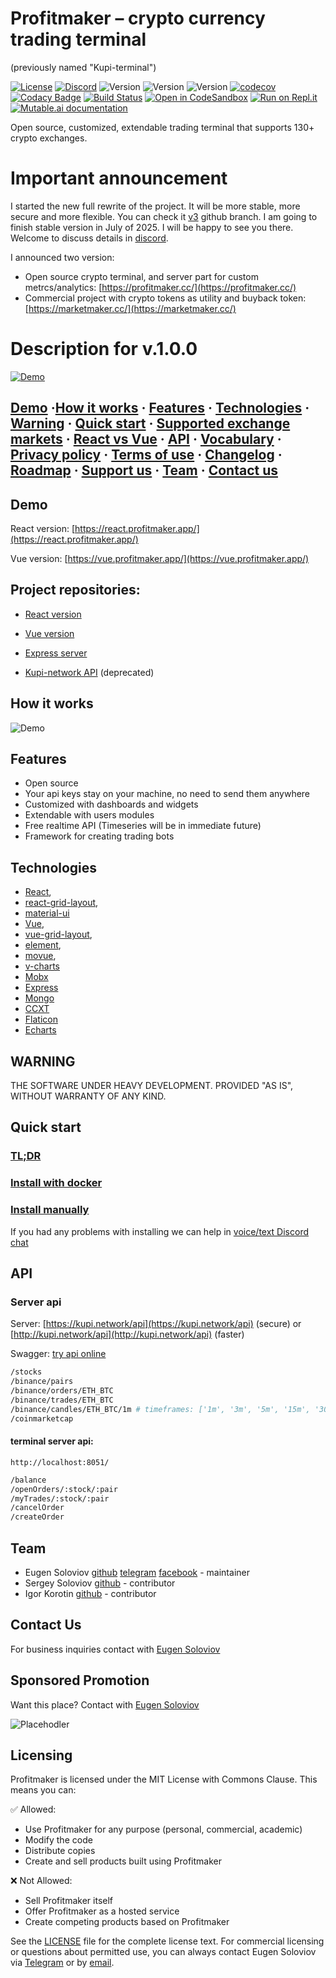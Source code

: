 # Profitmaker – crypto currency trading terminal
(previously named "Kupi-terminal")

[![License](https://img.shields.io/badge/licence-GPL--2.0-blue.svg)](https://raw.githubusercontent.com/kupi-network/kupi-terminal/master/LICENSE) [![Discord](https://img.shields.io/discord/430374279343898624.svg?color=4D64BA&label=chat%20on%20discord)](https://discord.gg/2PtuMAg) ![Version](https://img.shields.io/badge/express_server-0.6.0-blue.svg) ![Version](https://img.shields.io/badge/react_client-0.6.0-blue.svg) ![Version](https://img.shields.io/badge/vue_client-0.3.0-blue.svg) [![codecov](https://codecov.io/gh/kupi-network/kupi-terminal/branch/master/graph/badge.svg)](https://codecov.io/gh/kupi-network/kupi-terminal) [![Codacy Badge](https://api.codacy.com/project/badge/Grade/a0b7b6b595fd4b3db3818fed7665b1bf)](https://www.codacy.com/app/suenot/kupi-terminal?utm_source=github.com&amp;utm_medium=referral&amp;utm_content=kupi-network/kupi-terminal&amp;utm_campaign=Badge_Grade) [![Build Status](https://travis-ci.org/kupi-network/kupi-terminal.svg?branch=master)](https://travis-ci.org/kupi-network/kupi-terminal) [![Open in CodeSandbox](https://img.shields.io/badge/Open%20in-CodeSandbox-blue?style=flat-square&logo=codesandbox)](https://githubbox.com/suenot/kupi-terminal) [![Run on Repl.it](https://repl.it/badge/github/suenot/kupi-terminal)](https://repl.it/github/suenot/kupi-terminal) [![Mutable.ai documentation](https://img.shields.io/badge/mutable%20ai%20documentation-blue.svg)](https://wiki.mutable.ai/suenot/profitmaker)

Open source, customized, extendable trading terminal that supports 130+
crypto exchanges.

# Important announcement
I started the new full rewrite of the project. It will be more stable, more secure and more flexible. You can check it [v3](https://github.com/suenot/profitmaker/tree/v3) github branch. I am going to finish stable version in July of 2025. I will be happy to see you there. Welcome to discuss details in [discord](https://discord.com/invite/2PtuMAg).

I announced two version:
- Open source crypto terminal, and server part for custom metrcs/analytics: [https://profitmaker.cc/](https://profitmaker.cc/)
- Commercial project with crypto tokens as utility and buyback token: [https://marketmaker.cc/](https://marketmaker.cc/)

# Description for v.1.0.0


[![Demo](https://github.com/kupi-network/kupi-terminal/blob/master/demo.png?raw=true)](https://profitmaker-react-git-master-suenot.vercel.app/)

## [Demo](#demo) ·[How it works](#how-it-works) · [Features](#features) · [Technologies](#technologies) · [Warning](#warning) · [Quick start](#quick-start) · [Supported exchange markets](https://github.com/kupi-network/kupi-terminal/blob/master/MARKETS.md) · [React vs Vue](https://github.com/kupi-network/kupi-terminal/blob/master/REACT_VS_VUE.md) · [API](#api) · [Vocabulary](https://github.com/kupi-network/kupi-terminal/blob/master/VOCABULARY.md) · [Privacy policy](https://github.com/kupi-network/kupi-terminal/blob/master/PRIVACY_POLICY.md) · [Terms of use](https://github.com/kupi-network/kupi-terminal/blob/master/TERMS_OF_USE.md) · [Changelog](https://github.com/kupi-network/kupi-terminal/blob/master/CHANGELOG.md) · [Roadmap](https://github.com/kupi-network/kupi-terminal/blob/master/ROADMAP.md) · [Support us](#support-us) · [Team](#team) · [Contact us](#contact-us)

## Demo

React version: [https://react.profitmaker.app/](https://react.profitmaker.app/)

Vue version: [https://vue.profitmaker.app/](https://vue.profitmaker.app/)

## Project repositories:

- [React version](https://github.com/suenot/profitmaker-react)

- [Vue version](https://github.com/suenot/profitmaker-vue)

- [Express server](https://github.com/suenot/profitmaker-express)

- [Kupi-network API](https://github.com/suenot/kupi-terminal-api) (deprecated)


## How it works

![Demo](https://github.com/kupi-network/kupi-terminal/blob/master/structure.png?raw=true)


## Features

-   Open source
-   Your api keys stay on your machine, no need to send them anywhere
-   Customized with dashboards and widgets
-   Extendable with users modules
-   Free realtime API (Timeseries will be in immediate future)
-   Framework for creating trading bots

## Technologies

-   [React](https://github.com/facebook/react),
-   [react-grid-layout](https://github.com/STRML/react-grid-layout),
-   [material-ui](https://github.com/mui-org/material-ui)
-   [Vue](https://github.com/vuejs/vue),
-   [vue-grid-layout](https://github.com/jbaysolutions/vue-grid-layout),
-   [element](https://github.com/ElemeFE/element),
-   [movue](https://github.com/nighca/movue),
-   [v-charts](https://github.com/ElemeFE/v-charts)
-   [Mobx](https://github.com/mobxjs/mobx)
-   [Express](https://github.com/expressjs/express)
-   [Mongo](https://github.com/mongodb/mongo)
-   [CCXT](https://github.com/ccxt/ccxt)
-   [Flaticon](https://www.flaticon.com/)
-   [Echarts](https://github.com/apache/incubator-echarts)

## WARNING

THE SOFTWARE UNDER HEAVY DEVELOPMENT. PROVIDED "AS IS", WITHOUT WARRANTY
OF ANY KIND.

## Quick start

### [TL;DR](https://github.com/kupi-network/kupi-terminal/blob/master/INSTALL_TL_DR.md)

### [Install with docker](https://github.com/kupi-network/kupi-terminal/blob/master/INSTALL_WITH_DOCKER.md)

### [Install manually](https://github.com/kupi-network/kupi-terminal/blob/master/INSTALL_MANUALLY.md)

If you had any problems with installing we can help in [voice/text
Discord chat](https://discord.gg/2PtuMAg)

## API

### Server api

Server: [https://kupi.network/api](https://kupi.network/api) (secure) or
[http://kupi.network/api](http://kupi.network/api) (faster)

Swagger: [try api
online](https://app.swaggerhub.com/apis-docs/soloviofff/kupi.network/1.0.0)

```bash
/stocks
/binance/pairs
/binance/orders/ETH_BTC
/binance/trades/ETH_BTC
/binance/candles/ETH_BTC/1m # timeframes: ['1m', '3m', '5m', '15m', '30m', '1H', '2H', '4H', '6H', '12H', 'D', 'W', 'M']
/coinmarketcap
```

#### terminal server api:

```http://localhost:8051/```

```bash
/balance
/openOrders/:stock/:pair
/myTrades/:stock/:pair
/cancelOrder
/createOrder
```

## Team

-   Eugen Soloviov [github](https://github.com/suenot) [telegram](https://t.me/suenot) [facebook](https://www.facebook.com/soloviov.evgeniy) - maintainer
-   Sergey Soloviov [github](https://github.com/soloviofff) - contributor
-   Igor Korotin [github](https://github.com/markolofsen) - contributor

## Contact Us

For business inquiries contact with [Eugen Soloviov](https://t.me/suenot)

## Sponsored Promotion

Want this place? Contact with [Eugen Soloviov](https://t.me/suenot)

![Placehodler](https://user-images.githubusercontent.com/1707/48204972-43569e00-e37c-11e8-9cf3-b86e3dc19ee9.png)

## Licensing
Profitmaker is licensed under the MIT License with Commons Clause. This means you can:

✅ Allowed:
- Use Profitmaker for any purpose (personal, commercial, academic)
- Modify the code
- Distribute copies
- Create and sell products built using Profitmaker

❌ Not Allowed:
- Sell Profitmaker itself
- Offer Profitmaker as a hosted service
- Create competing products based on Profitmaker

See the [LICENSE](./LICENSE) file for the complete license text. For commercial licensing or questions about permitted use, you can always contact Eugen Soloviov via [Telegram](https://t.me/suenot) or by [email](mailto:suenot@gmail.com).

